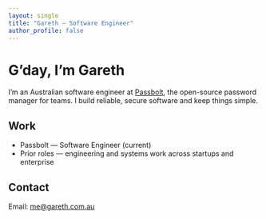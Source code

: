 ```yaml
---
layout: single
title: "Gareth — Software Engineer"
author_profile: false
---
```


# G’day, I’m Gareth

I’m an Australian software engineer at [Passbolt](https://passbolt.com), the open-source password manager for teams. I build reliable, secure software and keep things simple.

## Work

- Passbolt — Software Engineer (current)
- Prior roles — engineering and systems work across startups and enterprise

## Contact

Email: [me@gareth.com.au](mailto:me@gareth.com.au)
